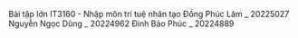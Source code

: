Bài tập lớn IT3160 - Nhập môn trí tuệ nhân tạo
Đồng Phúc Lâm _ 20225027
Nguyễn Ngọc Dũng _ 20224962
Đinh Bảo Phúc _ 20224889
